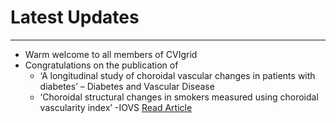 # Latest Updates

---
* Warm welcome to all members of CVIgrid
* Congratulations on the publication of
    * ‘A longitudinal study of choroidal vascular changes in patients with diabetes’ – Diabetes and Vascular Disease
    * ‘Choroidal structural changes in smokers measured using choroidal vascularity index’ -IOVS <a href="https://iovs.arvojournals.org/article.aspx?articleid=2730449" target="_blank">Read Article</a> 
    
